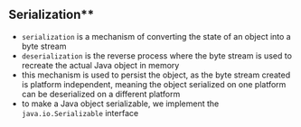 ## Serialization**
- `serialization` is a mechanism of converting the state of an object into a byte stream
- `deserialization` is the reverse process where the byte stream is used to recreate the actual Java object in memory
- this mechanism is used to persist the object, as the byte stream created is platform independent, meaning the object serialized on one platform can be deserialized on a different platform
- to make a Java object serializable, we implement the `java.io.Serializable` interface